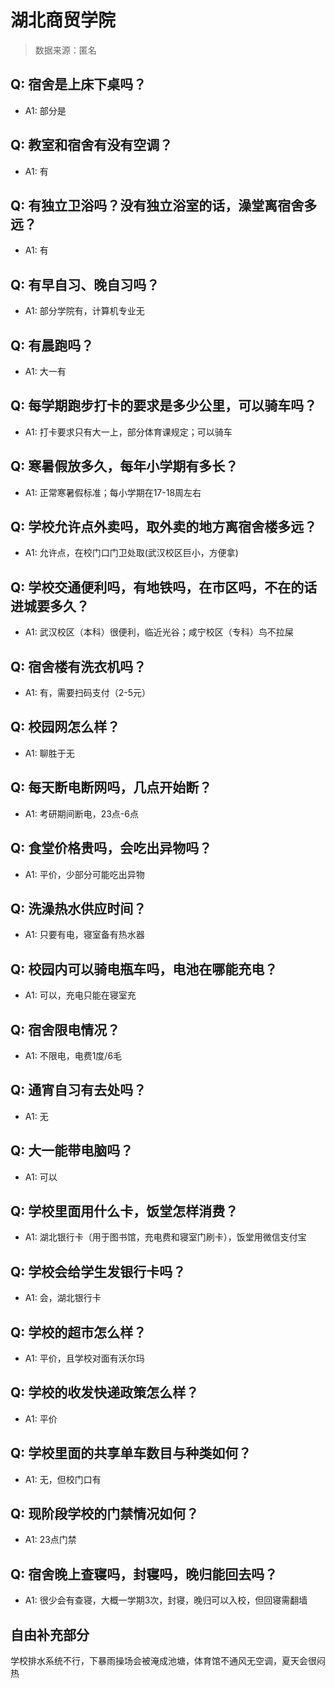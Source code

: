 # 湖北商贸学院

> 数据来源：匿名

## Q: 宿舍是上床下桌吗？

- A1: 部分是

## Q: 教室和宿舍有没有空调？

- A1: 有

## Q: 有独立卫浴吗？没有独立浴室的话，澡堂离宿舍多远？

- A1: 有

## Q: 有早自习、晚自习吗？

- A1: 部分学院有，计算机专业无

## Q: 有晨跑吗？

- A1: 大一有

## Q: 每学期跑步打卡的要求是多少公里，可以骑车吗？

- A1: 打卡要求只有大一上，部分体育课规定；可以骑车

## Q: 寒暑假放多久，每年小学期有多长？

- A1: 正常寒暑假标准；每小学期在17-18周左右

## Q: 学校允许点外卖吗，取外卖的地方离宿舍楼多远？

- A1: 允许点，在校门口门卫处取(武汉校区巨小，方便拿)

## Q: 学校交通便利吗，有地铁吗，在市区吗，不在的话进城要多久？

- A1: 武汉校区（本科）很便利，临近光谷；咸宁校区（专科）鸟不拉屎

## Q: 宿舍楼有洗衣机吗？

- A1: 有，需要扫码支付（2-5元）

## Q: 校园网怎么样？

- A1: 聊胜于无

## Q: 每天断电断网吗，几点开始断？

- A1: 考研期间断电，23点-6点

## Q: 食堂价格贵吗，会吃出异物吗？

- A1: 平价，少部分可能吃出异物

## Q: 洗澡热水供应时间？

- A1: 只要有电，寝室备有热水器

## Q: 校园内可以骑电瓶车吗，电池在哪能充电？

- A1: 可以，充电只能在寝室充

## Q: 宿舍限电情况？

- A1: 不限电，电费1度/6毛

## Q: 通宵自习有去处吗？

- A1: 无

## Q: 大一能带电脑吗？

- A1: 可以

## Q: 学校里面用什么卡，饭堂怎样消费？

- A1: 湖北银行卡（用于图书馆，充电费和寝室门刷卡），饭堂用微信支付宝

## Q: 学校会给学生发银行卡吗？

- A1: 会，湖北银行卡

## Q: 学校的超市怎么样？

- A1: 平价，且学校对面有沃尔玛

## Q: 学校的收发快递政策怎么样？

- A1: 平价

## Q: 学校里面的共享单车数目与种类如何？

- A1: 无，但校门口有

## Q: 现阶段学校的门禁情况如何？

- A1: 23点门禁

## Q: 宿舍晚上查寝吗，封寝吗，晚归能回去吗？

- A1: 很少会有查寝，大概一学期3次，封寝，晚归可以入校，但回寝需翻墙

## 自由补充部分

学校排水系统不行，下暴雨操场会被淹成池塘，体育馆不通风无空调，夏天会很闷热